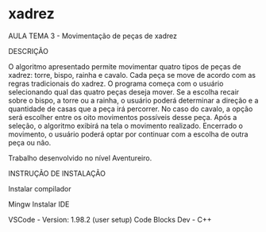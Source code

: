 # xadrez
AULA TEMA 3 - Movimentação de peças de xadrez

DESCRIÇÃO

  O algoritmo apresentado permite movimentar quatro tipos de peças de xadrez: torre, bispo, rainha e cavalo. Cada peça se move de acordo com as regras tradicionais do xadrez. O programa começa com o usuário selecionando qual das quatro peças deseja mover. Se a escolha recair sobre o bispo, a torre ou a rainha, o usuário poderá determinar a direção e a quantidade de casas que a peça irá percorrer. No caso do cavalo, a opção será escolher entre os oito movimentos possíveis desse peça. Após a seleção, o algoritmo exibirá na tela o movimento realizado. Encerrado o movimento, o usuário poderá optar por continuar com a escolha de outra peça ou não.

Trabalho desenvolvido no nível Aventureiro.

INSTRUÇÃO DE INSTALAÇÃO

Instalar compilador

Mingw
Instalar IDE

VSCode - Version: 1.98.2 (user setup)
Code Blocks
Dev - C++
